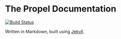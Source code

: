 The Propel Documentation
========================

[![Build
Status](https://travis-ci.org/propelorm/propelorm.github.com.png?branch=master)](https://travis-ci.org/propelorm/propelorm.github.com)

Written in Markdown, built using [Jekyll](jekyllrb.com).
